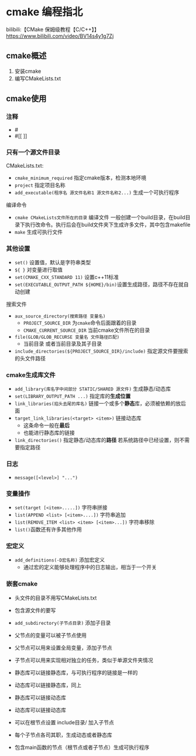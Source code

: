 # cmake 编程指北

bilibili:【CMake 保姆级教程【C/C++】】https://www.bilibili.com/video/BV14s4y1g7Zj

## cmake概述

1. 安装cmake
2. 编写CMakeLists.txt

## cmake使用

### 注释

- \#
- \#[[   ]]

### 只有一个源文件目录

CMakeLists.txt:

- `cmake_minimum_required` 指定cmake版本，检测本地环境
- `project` 指定项目名称
- `add_executable(程序名 源文件名称1 源文件名称2...)` 生成一个可执行程序

编译命令

- `cmake CMakeLists文件所在的目录`  编译文件 一般创建一个build目录，在build目录下执行改命令。执行后会在build文件夹下生成许多文件，其中包含makefile
- `make` 生成可执行文件

### 其他设置

- `set()` 设置值，默认是字符串类型
- `${ }` 对变量进行取值
- `set(CMAKE_CXX_STANDARD 11)` 设置c++11标准
- `set(EXECUTABLE_OUTPUT_PATH ${HOME}/bin)`设置生成路径，路径不存在就自动创建


搜索文件

- `aux_source_directory(搜索路径 变量名)`
  - `PROJECT_SOURCE_DIR` 为`cmake`命令后面跟着的目录	
  - `CMAKE_CURRENT_SOURCE_DIR` 当前cmake文件所在的目录
- `file(GLOB/GLOB_RECURSE 变量名 文件路径匹配)`
  - 当前目录 或者当前目录及其子目录 
- `include_directories(${PROJECT_SOURCE_DIR}/include)` 指定源文件要搜索的头文件路径

### cmake生成库文件

- `add_library(库名字中间部分 STATIC/SHARED 源文件)` 生成静态/动态库
- `set(LIBRARY_OUTPUT_PATH ...)` 指定库的**生成位置**
- `link_libraries(掐头去尾的库名)` 链接一个或多个**静态**库，必须被依赖的放后面
- `target_link_libraries(<target> <item>)` 链接动态库
  - 这条命令一般在**最后**	
  - 也能进行静态库的链接
- `link_directories()` 指定静态/动态库的**路径**  若系统路径中已经设置，则不需要指定路径

### 日志

- `message([<level>] "...")`

### 变量操作

- `set(target [<item>.....])` 字符串拼接
- `list(APPEND <list> [<item>....])` 字符串追加
- `list(REMOVE_ITEM <list> <item> [<item>...])` 字符串移除
-  `list()`函数还有许多其他作用 

### 宏定义

- `add_definitions(-D宏名称)` 添加宏定义 
  - 通过宏的定义能够处理程序中的日志输出，相当于一个开关 

### 嵌套cmake

- 头文件的目录不用写CMakeLists.txt
- 包含源文件的要写

- `add_subdirectory(子节点目录)` 添加子目录
- 父节点的变量可以被子节点使用
- 父节点可以用来设置全局变量，添加子节点
- 子节点可以用来实现相对独立的任务，类似于单源文件夹情况

- 静态库可以链接静态库，与可执行程序的链接是一样的
- 动态库可以链接静态库，同上
- 静态库可以链接动态库
- 动态库可以链接动态库

- 可以在根节点设置 include目录/ 加入子节点
- 每个子节点各司其职，生成动态或者静态库
- 包含main函数的节点（根节点或者子节点）生成可执行程序